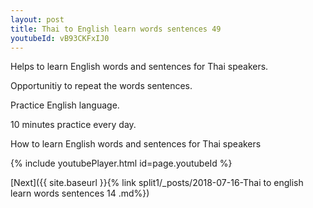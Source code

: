 ```yaml
---
layout: post
title: Thai to English learn words sentences 49 
youtubeId: vB93CKFxIJ0
---
```

 
 
Helps to learn English words and sentences for Thai speakers.

Opportunitiy to repeat the words sentences. 

Practice English language. 
 
10 minutes practice every day. 
 
How to learn English words and sentences for Thai speakers 
 
{% include youtubePlayer.html id=page.youtubeId %}
 
 
[Next]({{ site.baseurl }}{% link  split1/_posts/2018-07-16-Thai to english learn words sentences 14 .md%})
 
